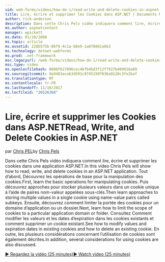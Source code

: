 ```yaml
---
uid: web-forms/videos/how-do-i/read-write-and-delete-cookies-in-aspnet
title: Lire, écrire et supprimer les Cookies dans ASP.NET | Documents Microsoft
author: rick-anderson
description: Dans cette Chris Pels vidéo indiquera comment lire, écrire et supprimer les cookies dans une application ASP.NET. Tout d’abord, Découvrez les opérations de base pour la manipulation de cooki...
ms.author: aspnetcontent
manager: wpickett
ms.date: 01/10/2008
ms.topic: article
ms.assetid: 228b575b-8bf9-4c1a-b8e9-1a878861a6b3
ms.technology: dotnet-webforms
ms.prod: .net-framework
msc.legacyurl: /web-forms/videos/how-do-i/read-write-and-delete-cookies-in-aspnet
msc.type: video
ms.openlocfilehash: 0896f627896cec4bfb4bd3f12f7927b409916a89
ms.sourcegitcommit: 9a9483aceb34591c97451997036a9120c3fe2baf
ms.translationtype: MT
ms.contentlocale: fr-FR
ms.lasthandoff: 11/10/2017
ms.locfileid: "26526368"
---
```

<a name="read-write-and-delete-cookies-in-aspnet"></a><span data-ttu-id="45ad4-104">Lire, écrire et supprimer les Cookies dans ASP.NET</span><span class="sxs-lookup"><span data-stu-id="45ad4-104">Read, Write, and Delete Cookies in ASP.NET</span></span>
====================
<span data-ttu-id="45ad4-105">par [Chris PEL](https://twitter.com/chrispels)</span><span class="sxs-lookup"><span data-stu-id="45ad4-105">by [Chris Pels](https://twitter.com/chrispels)</span></span>

<span data-ttu-id="45ad4-106">Dans cette Chris Pels vidéo indiquera comment lire, écrire et supprimer les cookies dans une application ASP.NET.</span><span class="sxs-lookup"><span data-stu-id="45ad4-106">In this video Chris Pels will show how to read, write, and delete cookies in an ASP.NET application.</span></span> <span data-ttu-id="45ad4-107">Tout d’abord, Découvrez les opérations de base pour la manipulation des cookies.</span><span class="sxs-lookup"><span data-stu-id="45ad4-107">First, learn the basic operations for manipulating cookies.</span></span> <span data-ttu-id="45ad4-108">Puis découvrez approches pour stocker plusieurs valeurs dans un cookie unique à l’aide de paires nom-valeur appelées sous-clés.</span><span class="sxs-lookup"><span data-stu-id="45ad4-108">Then learn approaches to storing multiple values in a single cookie using name-value pairs called subkeys.</span></span> <span data-ttu-id="45ad4-109">Ensuite, découvrez comment limiter la portée des cookies pour un domaine d’application ou un dossier.</span><span class="sxs-lookup"><span data-stu-id="45ad4-109">Next, learn how to limit the scope of cookies to a particular application domain or folder.</span></span> <span data-ttu-id="45ad4-110">Consultez Comment modifier les valeurs et les dates d’expiration dans les cookies existants et comment supprimer un cookie existant.</span><span class="sxs-lookup"><span data-stu-id="45ad4-110">See how to modify values and expiration dates in existing cookies and how to delete an existing cookie.</span></span> <span data-ttu-id="45ad4-111">En outre, les plusieurs considérations concernant l’utilisation de cookies sont également décrites.</span><span class="sxs-lookup"><span data-stu-id="45ad4-111">In addition, several considerations for using cookies are also discussed.</span></span>

[<span data-ttu-id="45ad4-112">&#9654; Regardez la vidéo (25 minutes)</span><span class="sxs-lookup"><span data-stu-id="45ad4-112">&#9654; Watch video (25 minutes)</span></span>](https://channel9.msdn.com/Blogs/ASP-NET-Site-Videos/read-write-and-delete-cookies-in-aspnet)
